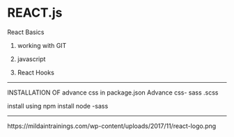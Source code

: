 # REACT.js

React Basics 
1) working with GIT 

2) javascript 

3) React Hooks 

<hr />
INSTALLATION OF advance css in package.json
Advance css- sass .scss

install using npm install node -sass
<hr/>
https://mildaintrainings.com/wp-content/uploads/2017/11/react-logo.png
